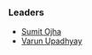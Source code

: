 ### Leaders

* [Sumit Ojha](mailto:sumit.ojha@owasp.org)
* [Varun Upadhyay](mailto:varun.upadhyay1@owasp.org)
